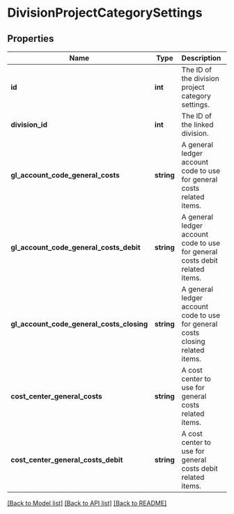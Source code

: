 # DivisionProjectCategorySettings

## Properties
Name | Type | Description | Notes
------------ | ------------- | ------------- | -------------
**id** | **int** | The ID of the division project category settings. | [optional] 
**division_id** | **int** | The ID of the linked division. | [optional] 
**gl_account_code_general_costs** | **string** | A general ledger account code to use for general costs related items. | [optional] 
**gl_account_code_general_costs_debit** | **string** | A general ledger account code to use for general costs debit related items. | [optional] 
**gl_account_code_general_costs_closing** | **string** | A general ledger account code to use for general costs closing related items. | [optional] 
**cost_center_general_costs** | **string** | A cost center to use for general costs related items. | [optional] 
**cost_center_general_costs_debit** | **string** | A cost center to use for general costs debit related items. | [optional] 

[[Back to Model list]](../README.md#documentation-for-models) [[Back to API list]](../README.md#documentation-for-api-endpoints) [[Back to README]](../README.md)


